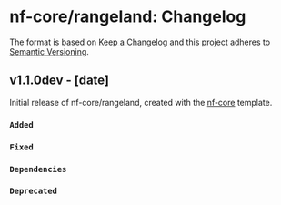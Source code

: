 # nf-core/rangeland: Changelog

The format is based on [Keep a Changelog](https://keepachangelog.com/en/1.0.0/)
and this project adheres to [Semantic Versioning](https://semver.org/spec/v2.0.0.html).

## v1.1.0dev - [date]

Initial release of nf-core/rangeland, created with the [nf-core](https://nf-co.re/) template.

### `Added`

### `Fixed`

### `Dependencies`

### `Deprecated`

